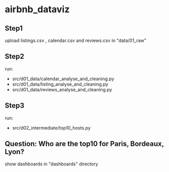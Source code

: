 # airbnb_dataviz

## Step1

upload listings.csv , calendar.csv and reviews.csv in "data/01_raw"

## Step2

run:
  - src/d01_data/calendar_analyse_and_cleaning.py
  - src/d01_data/listing_analyse_and_cleaning.py
  - src/d01_data/reviews_analyse_and_cleaning.py

## Step3

run:
  - src/d02_intermediate/top10_hosts.py


## Question: Who are the top10 for Paris, Bordeaux, Lyon?

show dashboards in "dashboards" directory
